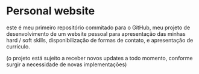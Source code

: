 # Personal website
 este é meu primeiro repositório commitado para o GitHub, meu projeto de desenvolvimento de um website pessoal para apresentação das minhas hard / soft skills, disponibilização de formas de contato, e apresentação de currículo.

 (o projeto está sujeito a receber novos updates a todo momento, conforme surgir a necessidade de novas implementações)
